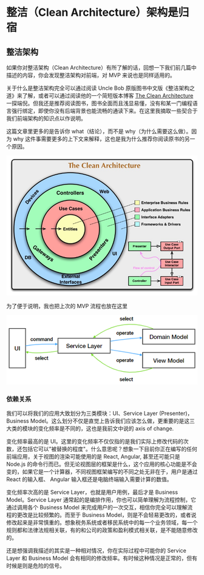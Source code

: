# 整洁（Clean Architecture）架构是归宿

## 整洁架构

如果你对整洁架构（Clean Architecture）有所了解的话，回想一下我们前几篇中描述的内容，你会发现整洁架构对前端，对 MVP 来说也是同样适用的。

关于什么是整洁架构完全可以通过阅读 Uncle Bob 原版图书中文版《整洁架构之道》来了解，或者可以通过阅读他的一个简短版本博客 [The Clean Architecture](https://blog.cleancoder.com/uncle-bob/2012/08/13/the-clean-architecture.html)  一探端倪。但我还是推荐阅读图书，图书全面而且浅显易懂，没有和某一门编程语言强行绑定，即使你没有后端背景也能流畅的通读下来。在这里我摘取一些契合于我们前端架构的知识点以作说明。

这篇文章里更多的是告诉你 what（结论），而不是 why（为什么需要这么做）。因为 why 这件事需要更多的上下文来解释，这也是我为什么推荐你阅读原书的另一个原因。

![](./images/fe_arch_006_clean_architecture/clean_architecture.jpg)

为了便于说明，我也把上次的 MVP 流程也放在这里

![](./images/fe_arch_006_clean_architecture/mvp.png)

### 依赖关系

我们可以将我们的应用大致划分为三类模块：UI、Service Layer (Presenter)，Business Model。这么划分不仅是直觉上告诉我们应该怎么做，更重要的是这三大类的模块的变化频率是不同的，这也是我前文中说的 axis of change.

变化频率最高的是 UI。这里的变化频率不仅仅指的是我们实际上修改代码的次数，还包括它可以”被替换的程度"。什么意思呢？想象一下目前你正在编写的任何前端应用，关于视图的渲染可能使用的是 React, Angular, 甚至还可能只是 Node.js 的命令行而已。但无论视图层的框架是什么，这个应用的核心功能是不会变的，如果它是一个计算器，不同视图框架编写的不同之处无非在于，用户是通过 React 的输入框、 Angular 输入框还是电脑终端输入需要计算的数值。

变化频率次高的是 Service Layer，也就是用户用例，最后才是 Business Model。Service Layer 通常起的是编排作用，你也可以简单理解为流程控制，它通过调用各个 Business Model 来完成用户的一次交互，相信你完全可以理解流程的更改是比较频繁的。而至于 Business Model，则是不会轻易更改的，或者说修改起来是非常慎重的。想象税务系统或者移民系统中的每一个业务领域，每一个规则都和法律法规相关联，有的和公司的政策和盈利模式相关联，是不能随意修改的。

还是想强调我描述的其实是一种相对情况，你在实际过程中可能你的 Service Layer 和 Business Model 会有相同的修改频率。有时候这种情况是正常的，但有时候是则是危险的信号。

